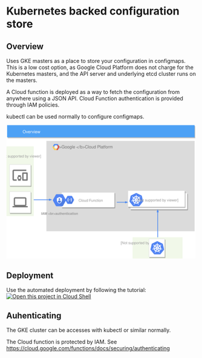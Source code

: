 # Kubernetes backed configuration store

## Overview
Uses GKE masters as a place to store your configuration in configmaps.
This is a low cost option, as Google Cloud Platform does not charge for the Kubernetes masters, and the API server and underlying etcd cluster runs on the masters.

A Cloud function is deployed as a way to fetch the configuration from anywhere using a JSON API. Cloud Function authentication is provided through IAM policies.

kubectl can be used normally to configure configmaps. 

<img src="images/overview.svg" width="500">

## Deployment

Use the automated deployment by following the tutorial:  
[![Open this project in Cloud Shell](http://gstatic.com/cloudssh/images/open-btn.png)](https://console.cloud.google.com/cloudshell/open?git_repo=https://github.com/tkamppi/kubernetes-config-store.git&page=editor&tutorial=tutorial/tutorial.md)

## Auhenticating

The GKE cluster can be accesses with kubectl or similar normally.

The Cloud function is protected by IAM. See https://cloud.google.com/functions/docs/securing/authenticating
